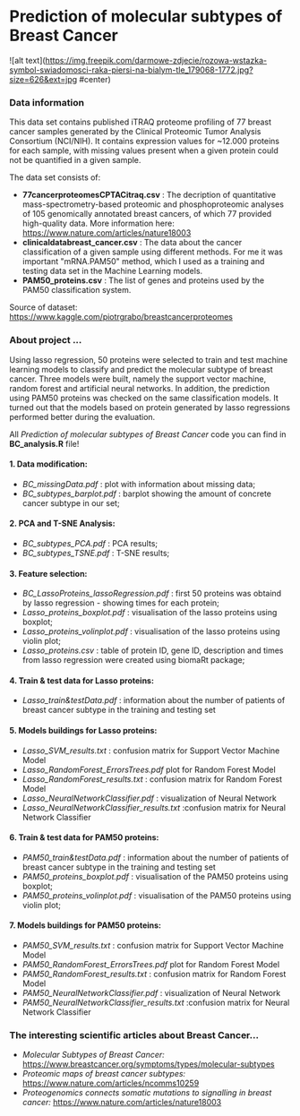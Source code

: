 # Prediction of molecular subtypes of Breast Cancer

![alt text](https://img.freepik.com/darmowe-zdjecie/rozowa-wstazka-symbol-swiadomosci-raka-piersi-na-bialym-tle_179068-1772.jpg?size=626&ext=jpg #center)

### Data information
This data set contains published iTRAQ proteome profiling of 77 breast cancer samples generated by the Clinical Proteomic Tumor Analysis Consortium (NCI/NIH). It contains expression values for ~12.000 proteins for each sample, with missing values present when a given protein could not be quantified in a given sample.

The data set consists of:
* **77cancerproteomesCPTACitraq.csv** : The decription of quantitative mass-spectrometry-based proteomic and phosphoproteomic analyses of 105 genomically annotated breast cancers, of which 77 provided high-quality data. More information here: https://www.nature.com/articles/nature18003
* **clinicaldatabreast_cancer.csv** :  The data about the cancer classification of a given sample using different methods. For me it was important "mRNA.PAM50" method, which I used as a training and testing data set in the Machine Learning models.
* **PAM50_proteins.csv** : The list of genes and proteins used by the PAM50 classification system.

Source of dataset: https://www.kaggle.com/piotrgrabo/breastcancerproteomes 

### About project ...
Using lasso regression, 50 proteins were selected to train and test machine learning models to classify and predict the molecular subtype of breast cancer. Three models were built, namely the support vector machine, random forest and artificial neural networks. In addition, the prediction using PAM50 proteins was checked on the same classification models. It turned out that the models based on protein generated by lasso regressions performed better during the evaluation.

All *Prediction of molecular subtypes of Breast Cancer* code you can find in **BC_analysis.R** file!

#### 1.   Data modification:
* *BC_missingData.pdf* : plot with information about missing data;
* *BC_subtypes_barplot.pdf* : barplot showing the amount of concrete cancer subtype in our set;

#### 2.   PCA and T-SNE Analysis:
* *BC_subtypes_PCA.pdf* : PCA results;
* *BC_subtypes_TSNE.pdf* : T-SNE results;

#### 3.   Feature selection:
* *BC_LassoProteins_lassoRegression.pdf* : first 50 proteins was obtaind by lasso regression - showing times for each protein;
* *Lasso_proteins_boxplot.pdf* : visualisation of the lasso proteins using boxplot;
* *Lasso_proteins_volinplot.pdf* : visualisation of the lasso proteins using violin plot;
* *Lasso_proteins.csv* : table of protein ID, gene ID, description and times from lasso regression were created using biomaRt package;

#### 4.     Train & test data for Lasso proteins:
* *Lasso_train&testData.pdf* : information about the number of patients of breast cancer subtype in the training and testing set

#### 5. Models buildings for Lasso proteins:
* *Lasso_SVM_results.txt* : confusion matrix for Support Vector Machine Model
* *Lasso_RandomForest_ErrorsTrees.pdf* plot for Random Forest Model
* *Lasso_RandomForest_results.txt* : confusion matrix for Random Forest Model
* *Lasso_NeuralNetworkClassifier.pdf* : visualization of Neural Network
* *Lasso_NeuralNetworkClassifier_results.txt* :confusion matrix for Neural Network Classifier

#### 6.   Train & test data for PAM50 proteins:
* *PAM50_train&testData.pdf* : information about the number of patients of breast cancer subtype in the training and testing set
* *PAM50_proteins_boxplot.pdf* : visualisation of the PAM50 proteins using boxplot;
* *PAM50_proteins_volinplot.pdf* : visualisation of the PAM50 proteins using violin plot;

#### 7. Models buildings for PAM50 proteins:
* *PAM50_SVM_results.txt* : confusion matrix for Support Vector Machine Model
* *PAM50_RandomForest_ErrorsTrees.pdf* plot for Random Forest Model
* *PAM50_RandomForest_results.txt* : confusion matrix for Random Forest Model
* *PAM50_NeuralNetworkClassifier.pdf* : visualization of Neural Network
* *PAM50_NeuralNetworkClassifier_results.txt* :confusion matrix for Neural Network Classifier

### The interesting scientific articles about Breast Cancer...
* *Molecular Subtypes of Breast Cancer:* https://www.breastcancer.org/symptoms/types/molecular-subtypes
* *Proteomic maps of breast cancer subtypes:* https://www.nature.com/articles/ncomms10259
* *Proteogenomics connects somatic mutations to signalling in breast cancer:* https://www.nature.com/articles/nature18003



